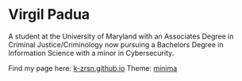 # Virgil Padua
A student at the University of Maryland with an Associates Degree in Criminal Justice/Criminology now pursuing a Bachelors Degree in Information Science with a minor in Cybersecurity.

Find my page here: [k-zrsn.github.io](https://k-zrsn.github.io/)
Theme: [minima](https://github.com/jekyll/minima)